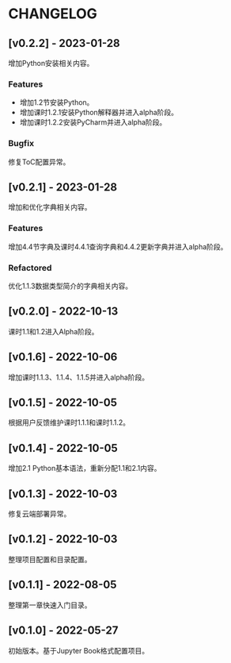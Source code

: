 # CHANGELOG

## [v0.2.2] - 2023-01-28

增加Python安装相关内容。

### Features

- 增加1.2节安装Python。
- 增加课时1.2.1安装Python解释器并进入alpha阶段。
- 增加课时1.2.2安装PyCharm并进入alpha阶段。

### Bugfix

修复ToC配置异常。

## [v0.2.1] - 2023-01-28

增加和优化字典相关内容。

### Features

增加4.4节字典及课时4.4.1查询字典和4.4.2更新字典并进入alpha阶段。

### Refactored

优化1.1.3数据类型简介的字典相关内容。

## [v0.2.0] - 2022-10-13

课时1.1和1.2进入Alpha阶段。

## [v0.1.6] - 2022-10-06

增加课时1.1.3、1.1.4、1.1.5并进入alpha阶段。

## [v0.1.5] - 2022-10-05

根据用户反馈维护课时1.1.1和课时1.1.2。

## [v0.1.4] - 2022-10-05

增加2.1 Python基本语法，重新分配1.1和2.1内容。

## [v0.1.3] - 2022-10-03

修复云端部署异常。

## [v0.1.2] - 2022-10-03

整理项目配置和目录配置。

## [v0.1.1] - 2022-08-05

整理第一章快速入门目录。

## [v0.1.0] - 2022-05-27

初始版本。基于Jupyter Book格式配置项目。

